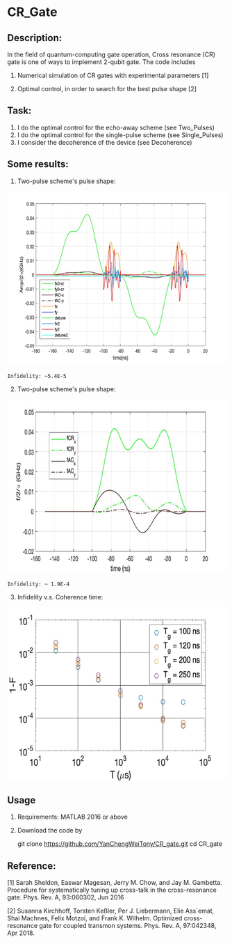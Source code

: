 # CR_Gate

## Description:

In the field of quantum-computing gate operation, Cross resonance (CR) gate is one of ways to implement 2-qubit gate. The code includes 

1. Numerical simulation of CR gates with experimental parameters [1]

2. Optimal control, in order to search for the best pulse shape [2]

## Task:
1. I do the optimal control for the echo-away scheme (see Two_Pulses)
2. I do the optimal control for the single-pulse scheme (see Single_Pulses)
3. I consider the decoherence of the device (see Decoherence)
 
## Some results:
1. Two-pulse scheme's pulse shape:
 <img src="https://github.com/YanChengWeiTony/CR_Gate/blob/main/Device_1/TwoQB_Gate/Two_Pulses/Opt_Cntl_Full/opt_cntl_2/SingleCase_1.jpg" width="600" height="400">

```
Infidelity: ~5.4E-5
```

2. Two-pulse scheme's pulse shape:
 <img src="https://github.com/YanChengWeiTony/CR_Gate/blob/main/Device_1/TwoQB_Gate/Single_Pulse/CR_Single_Pulse_100ns/GRAPE4/single_case.jpg" width="600" height="400">

```
Infidelity: ~ 1.9E-4
```

3. Infidelity v.s. Coherence time:
 <img src="https://github.com/YanChengWeiTony/CR_Gate/blob/main/Device_1/TwoQB_Gate/Decoherence/multiple_read_all.jpg" width="600" height="400">

## Usage
1. Requirements: MATLAB 2016 or above
2. Download the code by

	git clone https://github.com/YanChengWeiTony/CR_gate.git
	cd CR_gate


## Reference:

[1] Sarah Sheldon, Easwar Magesan, Jerry M. Chow, and Jay M. Gambetta. Procedure for systematically tuning up cross-talk in the cross-resonance gate. Phys. Rev. A, 93:060302, Jun 2016

[2] Susanna Kirchhoff, Torsten Keßler, Per J. Liebermann, Elie Ass´emat, Shai Machnes, Felix Motzoi,
and Frank K. Wilhelm. Optimized cross-resonance gate for coupled transmon systems. Phys. Rev.
A, 97:042348, Apr 2018.



